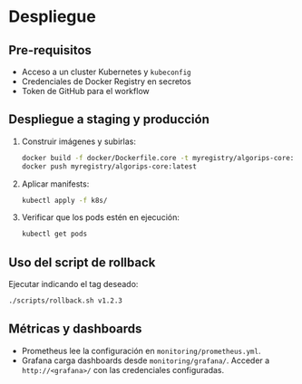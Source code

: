 # Despliegue

## Pre-requisitos
- Acceso a un cluster Kubernetes y `kubeconfig`
- Credenciales de Docker Registry en secretos
- Token de GitHub para el workflow

## Despliegue a staging y producción
1. Construir imágenes y subirlas:
   ```bash
   docker build -f docker/Dockerfile.core -t myregistry/algorips-core:latest .
   docker push myregistry/algorips-core:latest
   ```
2. Aplicar manifests:
   ```bash
   kubectl apply -f k8s/
   ```
3. Verificar que los pods estén en ejecución:
   ```bash
   kubectl get pods
   ```

## Uso del script de rollback
Ejecutar indicando el tag deseado:
```bash
./scripts/rollback.sh v1.2.3
```

## Métricas y dashboards
- Prometheus lee la configuración en `monitoring/prometheus.yml`.
- Grafana carga dashboards desde `monitoring/grafana/`.
Acceder a `http://<grafana>/` con las credenciales configuradas.
